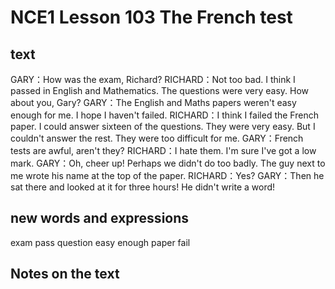 # NCE1 Lesson 103 The French test
## text
GARY：How was the exam, Richard?
RICHARD：Not too bad. I think I passed in English and Mathematics. The questions were very easy. How about you, Gary?
GARY：The English and Maths papers weren't easy enough for me. I hope I haven't failed.
RICHARD：I think I failed the French paper. I could answer sixteen of the questions. They were very easy. But I couldn't answer the rest. They were too difficult for me.
GARY：French tests are awful, aren't they?
RICHARD：I hate them. I'm sure I've got a low mark.
GARY：Oh, cheer up! Perhaps we didn't do too badly. The guy next to me wrote his name at the top of the paper.
RICHARD：Yes?
GARY：Then he sat there and looked at it for three hours! He didn't write a word!

## new words and expressions
exam
pass
question
easy
enough
paper
fail

## Notes on the text
